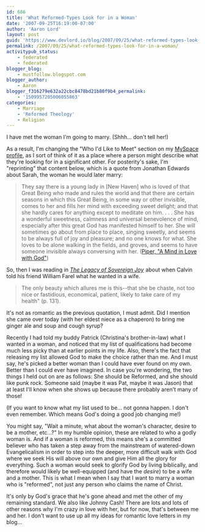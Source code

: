 ```yaml
---
id: 686
title: 'What Reformed-Types Look for in a Woman'
date: '2007-09-25T16:19:00-07:00'
author: 'Aaron Lord'
layout: post
guid: 'https://www.devlord.io/blog/2007/09/25/what-reformed-types-look-for-in-a-woman/'
permalink: /2007/09/25/what-reformed-types-look-for-in-a-woman/
activitypub_status:
    - federated
    - federated
blogger_blog:
    - mustfollow.blogspot.com
blogger_author:
    - Aaron
blogger_f316279e632a22cbc8478bd21b80f9b4_permalink:
    - '1509957205006055863'
categories:
    - Marriage
    - 'Reformed Theology'
    - Religion
---
```


I have met the woman I'm going to marry. (Shhh... don't tell her!)

As a result, I'm changing the "Who I'd Like to Meet" section on my <a href="http://www.myspace.com/fiddler56">MySpace profile</a>, as I sort of think of it as a place where a person might describe what they're looking for in a significant other. For posterity's sake, I'm "reprinting" that content below, which is a quote from Jonathan Edwards about Sarah, the woman he would later marry:
<blockquote>They say there is a young lady in [New Haven] who is loved of that Great Being who made and rules the world and that there are certain seasons in which this Great Being, in some way or other invisible, comes to her and fills her mind with exceeding sweet delight; and that she hardly cares for anything except to meditate on him. . . . She has a wonderful sweetness, calmness and universal benevolence of mind, especially after this great God has manifested himself to her. She will sometimes go about from place to place, singing sweetly, and seems to be always full of joy and pleasure; and no one knows for what. She loves to be alone walking in the fields, and groves, and seems to have someone invisible always conversing with her. (<a href="http://www.desiringgod.org/resourcelibrary/conferencemessages/bydate/1473_a_mind_in_love_with_god/">Piper, "A Mind in Love with God"</a>)</blockquote>
So, then I was reading in <a href="http://www.amazon.com/gp/product/1581348134?ie=UTF8&amp;tag=lbmusic&amp;linkCode=as2&amp;camp=1789&amp;creative=9325&amp;creativeASIN=1581348134"><i>The Legacy of Sovereign Joy</i></a><img src="http://www.assoc-amazon.com/e/ir?t=lbmusic&amp;l=as2&amp;o=1&amp;a=1581348134" alt="" width="1" height="1" border="0" /> about when Calvin told his friend William Farel what he wanted in a wife.
<blockquote>The only beauty which allures me is this--that she be chaste, not too nice or fastidious, economical, patient, likely to take care of my health" (p. 131).</blockquote>
It's not as romantic as the previous quotation, I must admit. Did I mention she came over today (with her eldest niece as a chaperon) to bring me ginger ale and soup and cough syrup?

Recently I had told my buddy Patrick (Christina's brother-in-law) what I wanted in a woman, and noticed that my list of qualifications had become much less picky than at earlier points in my life. Also, there's the fact that releasing my list allowed God to make the choice rather than me. And I must say, he's picked a better woman than I could have ever found on my own. Better than I could ever have imagined. In case you're wondering, the two things I held out on are as follows: She should be Reformed, and she should like punk rock. Someone said (maybe it was Pat, maybe it was Jason) that at least I'll know when she shows up because there probably aren't many of those!

(If you want to know what my list used to be... not gonna happen. I don't even remember. Which means God's doing a good job changing me!)

You might say, "Wait a minute, what about the woman's character, desire to be a mother, etc...?" In my humble opinion, these are related to who a godly woman is. And if a woman is reformed, this means she's a committed believer who has taken a step away from the mainstream of watered-down Evangelicalism in order to step into the deeper, more difficult walk with God where we seek His will above our own and give Him all the glory for everything. Such a woman would seek to glorify God by living biblically, and therefore would likely be well-equipped (and have the <i>desire</i>) to be a wife and a mother. This is what I mean when I say that I want to marry a woman who is "reformed", not just any person who claims the name of Christ.

It's only by God's grace that he's gone ahead and met the other of my remaining standard. We also like Johnny Cash! There are lots and lots of other reasons why I'm crazy in love with her, but for now, that's between me and her. I don't want to use up all my ideas for romantic love letters in my blog...
<div class="blogger-post-footer"><img alt="" width="1" height="1" /></div>